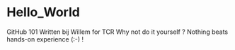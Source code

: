 # Hello_World
GitHub 101
Written bij Willem for TCR
Why not do it yourself ? Nothing beats hands-on experience (:-) !
